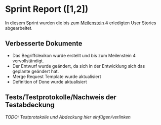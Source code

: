 # Sprint Report ([1,2])

In diesem Sprint wurden die bis zum [Meilenstein 4](https://sopra.informatik.uni-stuttgart.de/sopra-ws1718/sopra-team-11/milestones/2) erledigten User Stories abgearbeitet.

## Verbesserte Dokumente

- Das Begriffslexikon wurde erstellt und bis zum Meilenstein 4 vervollständigt.
- Der Entwurf wurde geändert, da sich in der Entwicklung sich das geplante geändert hat.
- Merge Request Template wurde aktualisiert
- Definition of Done wurde aktualisiert

## Tests/Testprotokolle/Nachweis der Testabdeckung

*TODO: Testprotokolle und Abdeckung hier einfügen/verlinken*